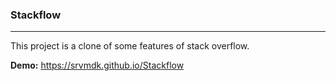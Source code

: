 ### Stackflow

---

This project is a clone of some features of stack overflow.

**Demo:** https://srvmdk.github.io/Stackflow

